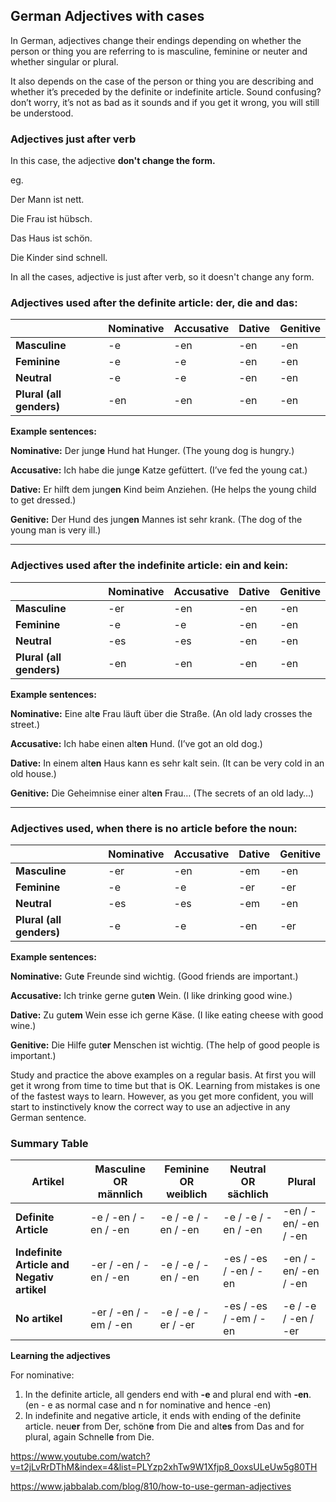 ## German Adjectives with cases

In German, adjectives change their endings depending on whether the person or thing you are referring to is masculine, feminine or neuter and whether singular or plural. 

It also depends on the case of the person or thing you are describing and whether it’s preceded by the definite or indefinite article. Sound confusing? don’t worry, it’s not as bad as it sounds and if you get it wrong, you will still be understood.

### Adjectives just after verb

In this case, the adjective **don't change the form.**

eg.

Der Mann ist nett.

Die Frau ist hübsch.

Das Haus ist schön.

Die Kinder sind schnell.

In all the cases, adjective is just after verb, so it doesn't change any form.



### Adjectives used after the definite article: der, die and das:

|                          | Nominative | Accusative | Dative | Genitive |
| ------------------------ | ---------- | ---------- | ------ | -------- |
| **Masculine**            | -e         | -en        | -en    | -en      |
| **Feminine**             | -e         | -e         | -en    | -en      |
| **Neutral**              | -e         | -e         | -en    | -en      |
| **Plural (all genders)** | -en        | -en        | -en    | -en      |

**Example sentences:**

**Nominative:** Der jung**e** Hund hat Hunger. (The young dog is hungry.)

**Accusative:** Ich habe die jung**e** Katze gefüttert. (I’ve fed the young cat.)

**Dative:** Er hilft dem jung**en** Kind beim Anziehen. (He helps the young child to get dressed.)

**Genitive:** Der Hund des jung**en** Mannes ist sehr krank. (The dog of the young man is very ill.)

------

### Adjectives used after the indefinite article: ein and kein:

|                          | Nominative | Accusative | Dative | Genitive |
| ------------------------ | ---------- | ---------- | ------ | -------- |
| **Masculine**            | -er        | -en        | -en    | -en      |
| **Feminine**             | -e         | -e         | -en    | -en      |
| **Neutral**              | -es        | -es        | -en    | -en      |
| **Plural (all genders)** | -en        | -en        | -en    | -en      |

**Example sentences:**

**Nominative:** Eine alt**e** Frau läuft über die Straße. (An old lady crosses the street.)

**Accusative:** Ich habe einen alt**en** Hund. (I’ve got an old dog.)

**Dative:** In einem alt**en** Haus kann es sehr kalt sein. (It can be very cold in an old house.)

**Genitive:** Die Geheimnise einer alt**en** Frau… (The secrets of an old lady…)

------

### Adjectives used, when there is no article before the noun:

|                          | Nominative | Accusative | Dative | Genitive |
| ------------------------ | ---------- | ---------- | ------ | -------- |
| **Masculine**            | -er        | -en        | -em    | -en      |
| **Feminine**             | -e         | -e         | -er    | -er      |
| **Neutral**              | -es        | -es        | -em    | -en      |
| **Plural (all genders)** | -e         | -e         | -en    | -er      |

**Example sentences:**

**Nominative:** Gut**e** Freunde sind wichtig. (Good friends are important.)

**Accusative:** Ich trinke gerne gut**en** Wein. (I like drinking good wine.)

**Dative:** Zu gut**em** Wein esse ich gerne Käse. (I like eating cheese with good wine.)

**Genitive:** Die Hilfe gut**er** Menschen ist wichtig. (The help of good people is important.)

Study and practice the above examples on a regular basis. At first you will get it wrong from time to time but that is OK. Learning from mistakes is one of the fastest ways to learn. However, as you get more confident, you will start to instinctively know the correct way to use an adjective in any German sentence.

### Summary Table

| Artikel                                  | Masculine OR männlich | Feminine OR weiblich | Neutral OR sächlich   | Plural               |
| ---------------------------------------- | --------------------- | -------------------- | --------------------- | -------------------- |
| **Definite Article**                     | -e / -en / -en / -en  | -e / -e / -en / -en  | -e / -e / -en / -en   | -en / -en/ -en / -en |
| **Indefinite Article and Negativ artikel** | -er / -en / -en / -en | -e / -e / -en / -en  | -es / -es / -en / -en | -en / -en/ -en / -en |
| **No artikel**                           | -er / -en / -em / -en | -e / -e / -er / -er  | -es / -es / -em / -en | -e / -e / -en / -er  |

**Learning the adjectives**

For nominative:

1. In the definite article, all genders end with **-e** and plural end with **-en**. (en - e as normal case and n for nominative and hence -en)
2. In indefinite and negative article, it ends with ending of the definite article. 
   neu**er** from Der, schön**e**  from Die and alt**es** from Das and for plural, again Schnell**e** from Die.



https://www.youtube.com/watch?v=t2jLvRrDThM&index=4&list=PLYzp2xhTw9W1Xfjp8_0oxsULeUw5g80TH

https://www.jabbalab.com/blog/810/how-to-use-german-adjectives